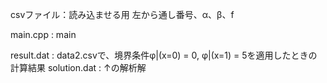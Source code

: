 csvファイル：読み込ませる用
左から通し番号、α、β、f

main.cpp : main

result.dat : data2.csvで、境界条件φ|(x=0) = 0, φ|(x=1) = 5を適用したときの計算結果
solution.dat : ↑の解析解
